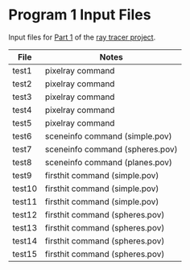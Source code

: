 # Program 1 Input Files

Input files for [Part 1](http://iondune.github.io/csc473/project/part1/) of the [ray tracer project](http://iondune.github.io/csc473/project/).

| File      | Notes                                              |
|-----------|----------------------------------------------------|
| test1     | pixelray command                                   |
| test2     | pixelray command                                   |
| test3     | pixelray command                                   |
| test4     | pixelray command                                   |
| test5     | pixelray command                                   |
| test6     | sceneinfo command (simple.pov)                     |
| test7     | sceneinfo command (spheres.pov)                    |
| test8     | sceneinfo command (planes.pov)                     |
| test9     | firsthit command (simple.pov)                      |
| test10    | firsthit command (simple.pov)                      |
| test11    | firsthit command (simple.pov)                      |
| test12    | firsthit command (spheres.pov)                     |
| test13    | firsthit command (spheres.pov)                     |
| test14    | firsthit command (spheres.pov)                     |
| test15    | firsthit command (spheres.pov)                     |
